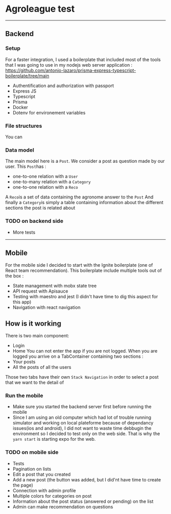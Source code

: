 # Agroleague test

---

## Backend 

### Setup
For a faster integration, I used a boilerplate that included most of the tools that I was going to use in my nodejs web server application :
https://github.com/antonio-lazaro/prisma-express-typescript-boilerplate/tree/main

- Authentification and authorization with passport
- Express JS
- Typescript
- Prisma
- Docker
- Dotenv for environement variables

### File structures 
You can 
### Data model

The main model here is a `Post`. We consider a post as question made by our user. 
This `Post`has :
- one-to-one relation with a `User`
- one-to-many relation with a `Category`
- one-to-one relation with a `Reco`

A `Reco`is a set of data containing the agronome answer to the `Post`
And finally a `Category`is simply a table containing information about the different sections the post is related about 


### 

### TODO on backend side
- More tests

---

## Mobile
For the mobile side I decided to start with the Ignite boilerplate (one of React team recommendation). This boilerplate include multiple tools out of the box :
- State management with mobx state tree
- API request with Apisauce
- Testing with maestro and jest (I didn't have time to dig this aspect for this app)
- Navigation with react navigation

## How is it working 
There is two main component: 
- Login
- Home
You can not enter the app if you are not logged. When you are logged you arrive on a TabContainer containing two sections :
- Your posts
- All the posts of all the users

Those two tabs have their own `Stack Navigation` in order to select a post that we want to the detail of

### Run the mobile
- Make sure you started the backend server first before running the mobile
- Since I am using an old computer which had lot of trouble running simulator and working on local plateforme because of dependancy issues(ios and android), I did not want to waste time debbugin the environment so I decided to test only on the web side. That is why the `yarn start` is starting expo for the web.

### TODO on mobile side
- Tests
- Pagination on lists
- Edit a post that you created
- Add a new post (the button was added, but I did'nt have time to create the page)
- Connection with admin profile
- Multiple colors for categories on post 
- Information about the post status (answered or pending) on the list 
- Admin can make recommendation on questions
